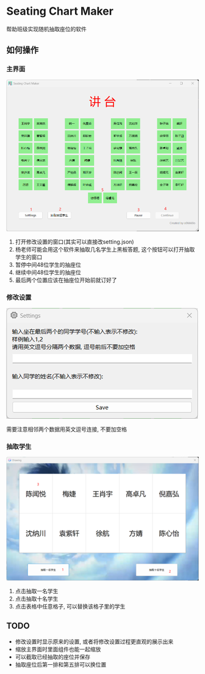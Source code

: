 # Seating Chart Maker

帮助班级实现随机抽取座位的软件

## 如何操作

### 主界面

![MainWindow](./assets/screenshots/MainWindow.png)

1. 打开修改设置的窗口(其实可以直接改setting.json)
2. 杨老师可能会用这个软件来抽取几名学生上黑板答题, 这个按钮可以打开抽取学生的窗口
3. 暂停中间48位学生的抽座位
4. 继续中间48位学生的抽座位
5. 最后两个位置应该在抽座位开始前就订好了

### 修改设置

![Settings](./assets/screenshots/Settings.png)

需要注意相邻两个数据用英文逗号连接, 不要加空格

### 抽取学生

![Drawing](./assets/screenshots/Drawing.png)

1. 点击抽取一名学生
2. 点击抽取十名学生
3. 点击表格中任意格子, 可以替换该格子里的学生

## TODO

- 修改设置时显示原来的设置, 或者将修改设置过程更直观的展示出来
- 缩放主界面时里面组件也能一起缩放
- 可以截取已经抽取的座位并保存
- 抽取座位后第一排和第五排可以换位置
